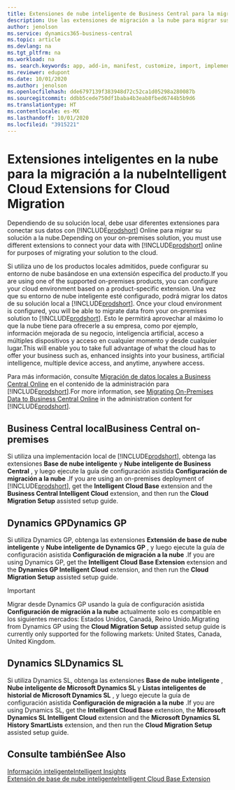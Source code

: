 ```yaml
---
title: Extensiones de nube inteligente de Business Central para la migración a la nube | Documentos de Microsoft
description: Use las extensiones de migración a la nube para migrar sus datos locales a Business Central en línea. Estas extensiones mueven sus datos locales a la nube para que pueda usar Business Central en línea con sus datos existentes.
author: jenolson
ms.service: dynamics365-business-central
ms.topic: article
ms.devlang: na
ms.tgt_pltfrm: na
ms.workload: na
ms. search.keywords: app, add-in, manifest, customize, import, implement
ms.reviewer: edupont
ms.date: 10/01/2020
ms.author: jenolson
ms.openlocfilehash: dde6797139f383948d72c52ca1d05298a280087b
ms.sourcegitcommit: ddbb5cede750df1baba4b3eab8fbed6744b5b9d6
ms.translationtype: HT
ms.contentlocale: es-MX
ms.lasthandoff: 10/01/2020
ms.locfileid: "3915221"
---
```

# <a name="intelligent-cloud-extensions-for-cloud-migration"></a><span data-ttu-id="3cdc6-104">Extensiones inteligentes en la nube para la migración a la nube</span><span class="sxs-lookup"><span data-stu-id="3cdc6-104">Intelligent Cloud Extensions for Cloud Migration</span></span>

<span data-ttu-id="3cdc6-105">Dependiendo de su solución local, debe usar diferentes extensiones para conectar sus datos con [!INCLUDE[prodshort](includes/prodshort.md)] Online para migrar su solución a la nube.</span><span class="sxs-lookup"><span data-stu-id="3cdc6-105">Depending on your on-premises solution, you must use different extensions to connect your data with [!INCLUDE[prodshort](includes/prodshort.md)] online for purposes of migrating your solution to the cloud.</span></span>  

<span data-ttu-id="3cdc6-106">Si utiliza uno de los productos locales admitidos, puede configurar su entorno de nube basándose en una extensión específica del producto.</span><span class="sxs-lookup"><span data-stu-id="3cdc6-106">If you are using one of the supported on-premises products, you can configure your cloud environment based on a product-specific extension.</span></span><span data-ttu-id="3cdc6-107"> Una vez que su entorno de nube inteligente esté configurado, podrá migrar los datos de su solución local a [!INCLUDE[prodshort](includes/prodshort.md)].</span><span class="sxs-lookup"><span data-stu-id="3cdc6-107"> Once your cloud environment is configured, you will be able to migrate data from your on-premises solution to [!INCLUDE[prodshort](includes/prodshort.md)].</span></span> <span data-ttu-id="3cdc6-108">Esto le permitirá aprovechar al máximo lo que la nube tiene para ofrecerle a su empresa, como por ejemplo, información mejorada de su negocio, inteligencia artificial, acceso a múltiples dispositivos y acceso en cualquier momento y desde cualquier lugar.</span><span class="sxs-lookup"><span data-stu-id="3cdc6-108">This will enable you to take full advantage of what the cloud has to offer your business such as, enhanced insights into your business, artificial intelligence, multiple device access, and anytime, anywhere access.</span></span>  

<span data-ttu-id="3cdc6-109">Para más información, consulte [Migración de datos locales a Business Central Online](/dynamics365/business-central/dev-itpro/administration/migrate-data) en el contenido de la administración para [!INCLUDE[prodshort](includes/prodshort.md)].</span><span class="sxs-lookup"><span data-stu-id="3cdc6-109">For more information, see [Migrating On-Premises Data to Business Central Online](/dynamics365/business-central/dev-itpro/administration/migrate-data) in the administration content for [!INCLUDE[prodshort](includes/prodshort.md)].</span></span>  

## <a name="business-central-on-premises"></a><span data-ttu-id="3cdc6-110">Business Central local</span><span class="sxs-lookup"><span data-stu-id="3cdc6-110">Business Central on-premises</span></span>

<span data-ttu-id="3cdc6-111">Si utiliza una implementación local de [!INCLUDE[prodshort](includes/prodshort.md)], obtenga las extensiones **Base de nube inteligente** y **Nube inteligente de Business Central** , y luego ejecute la guía de configuración asistida **Configuración de migración a la nube** .</span><span class="sxs-lookup"><span data-stu-id="3cdc6-111">If you are using an on-premises deployment of [!INCLUDE[prodshort](includes/prodshort.md)], get the **Intelligent Cloud Base** extension and the **Business Central Intelligent Cloud** extension, and then run the **Cloud Migration Setup** assisted setup guide.</span></span>  

## <a name="dynamics-gp"></a><span data-ttu-id="3cdc6-112">Dynamics GP</span><span class="sxs-lookup"><span data-stu-id="3cdc6-112">Dynamics GP</span></span>

<span data-ttu-id="3cdc6-113">Si utiliza Dynamics GP, obtenga las extensiones **Extensión de base de nube inteligente** y **Nube inteligente de Dynamics GP** , y luego ejecute la guía de configuración asistida **Configuración de migración a la nube** .</span><span class="sxs-lookup"><span data-stu-id="3cdc6-113">If you are using Dynamics GP,  get the **Intelligent Cloud Base Extension** extension and the **Dynamics GP Intelligent Cloud** extension, and then run the **Cloud Migration Setup** assisted setup guide.</span></span>  

> [!IMPORTANT]
> <span data-ttu-id="3cdc6-114">Migrar desde Dynamics GP usando la guía de configuración asistida **Configuración de migración a la nube** actualmente solo es compatible en los siguientes mercados: Estados Unidos, Canadá, Reino Unido.</span><span class="sxs-lookup"><span data-stu-id="3cdc6-114">Migrating from Dynamics GP using the **Cloud Migration Setup** assisted setup guide is currently only supported for the following markets: United States, Canada, United Kingdom.</span></span>

## <a name="dynamics-sl"></a><span data-ttu-id="3cdc6-115">Dynamics SL</span><span class="sxs-lookup"><span data-stu-id="3cdc6-115">Dynamics SL</span></span>

<span data-ttu-id="3cdc6-116">Si utiliza Dynamics SL, obtenga las extensiones **Base de nube inteligente** , **Nube inteligente de Microsoft Dynamics SL** y **Listas inteligentes de historial de Microsoft Dynamics SL** , y luego ejecute la guía de configuración asistida **Configuración de migración a la nube** .</span><span class="sxs-lookup"><span data-stu-id="3cdc6-116">If you are using Dynamics SL, get the **Intelligent Cloud Base** extension, the **Microsoft Dynamics SL Intelligent Cloud** extension and the **Microsoft Dynamics SL History SmartLists** extension, and then run the **Cloud Migration Setup** assisted setup guide.</span></span>  

## <a name="see-also"></a><span data-ttu-id="3cdc6-117">Consulte también</span><span class="sxs-lookup"><span data-stu-id="3cdc6-117">See Also</span></span>

[<span data-ttu-id="3cdc6-118">Información inteligente</span><span class="sxs-lookup"><span data-stu-id="3cdc6-118">Intelligent Insights</span></span>](about-intelligent-cloud.md)  
[<span data-ttu-id="3cdc6-119">Extensión de base de nube inteligente</span><span class="sxs-lookup"><span data-stu-id="3cdc6-119">Intelligent Cloud Base Extension</span></span>](ui-extensions-intelligent-cloud.md)  
